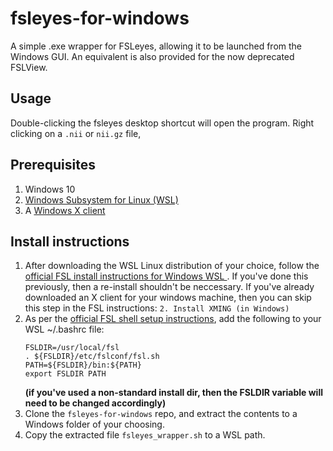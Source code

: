 # fsleyes-for-windows
A simple .exe wrapper for FSLeyes, allowing it to be launched from the Windows GUI. An equivalent is also provided for the now deprecated FSLView.

 ## Usage
 Double-clicking the fsleyes desktop shortcut will open the program. Right clicking on a `.nii` or `nii.gz` file, 


## Prerequisites
   1. Windows 10
   2. [Windows Subsystem for Linux (WSL)](https://docs.microsoft.com/en-us/windows/wsl/install-win10)
   3. A [Windows X client](https://superuser.com/questions/99303/what-are-my-x-client-options-for-ms-windows)
   
## Install instructions
   1. After downloading the WSL Linux distribution of your choice, follow the [official FSL install instructions for Windows WSL ](https://fsl.fmrib.ox.ac.uk/fsl/fslwiki/FslInstallation/Windows). If you've done this previously, then a re-install shouldn't be neccessary. If you've already downloaded an X client for your windows machine, then you can skip this step in the FSL instructions: `2. Install XMING (in Windows)`
   2. As per the [official FSL shell setup instructions](https://fsl.fmrib.ox.ac.uk/fsl/fslwiki/FslInstallation/ShellSetup), add the following to your WSL ~/.bashrc file:
      ```
      FSLDIR=/usr/local/fsl
      . ${FSLDIR}/etc/fslconf/fsl.sh
      PATH=${FSLDIR}/bin:${PATH}
      export FSLDIR PATH
      ```
      **(if you've used a non-standard install dir, then the FSLDIR variable will need to be changed accordingly)**
   3. Clone the `fsleyes-for-windows` repo, and extract the contents to a Windows folder of your choosing. 
   4. Copy the extracted file `fsleyes_wrapper.sh` to a WSL path. 
   

